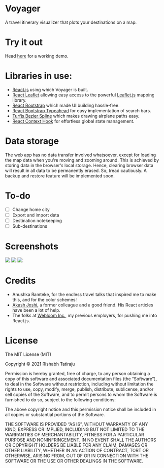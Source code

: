 # Voyager
A travel itinerary visualizer that plots your destinations on a map.

# Try it out
Head [here](https://tatirajurishabh.github.io/voyager/) for a working demo.

# Libraries in use:
- [React.js](https://github.com/facebook/react) using which Voyager is built.
- [React Leaflet](https://github.com/PaulLeCam/react-leaflet) allowing easy access to the powerful [Leaflet.js](https://github.com/Leaflet/Leaflet) mapping library.
- [React Bootstrap](https://github.com/react-bootstrap/react-bootstrap) which made UI building hassle-free.
- [React Bootstrap Typeahead](https://github.com/ericgio/react-bootstrap-typeahead) for easy implementation of search bars.
- [Turfjs Bezier Spline](https://github.com/Turfjs/turf) which makes drawing airplane paths easy.
- [React Context Hook](https://github.com/Spyna/react-context-hook) for effortless global state management.

# Data storage
The web app has no data transfer involved whatsoever, except for loading the map data when you're moving and zooming around. This is achieved by storing data in the browser's local storage. Hence, clearing browser data will result in all data to be permanently erased. So, tread cautiously. A backup and restore feature will be implemented soon.

# To-do
- [ ] Change home city
- [ ] Export and import data
- [ ] Destination notekeeping
- [ ] Sub-destinations

# Screenshots
![](https://i.postimg.cc/rpfs0DNK/voyager1.png)
![](https://i.postimg.cc/Y9VSRTV7/voyager2.png)
![](https://i.postimg.cc/yWC84csr/voyager3.png)

# Credits
- Anushka Ramteke, for the endless travel talks that inspired me to make this, and for the color schemes!
- [Akash Joshi](https://github.com/akash-joshi), a former colleague and a good friend. His React articles have been a lot of help.
- The folks at [Webloom Inc.](https://webloominc.com), my previous employers, for pushing me into React.js.  

# License
The MIT License (MIT)
  
Copyright © 2021 Rishabh Tatiraju

Permission is hereby granted, free of charge, to any person obtaining a copy of this software and associated documentation files (the “Software”), to deal in the Software without restriction, including without limitation the rights to use, copy, modify, merge, publish, distribute, sublicense, and/or sell copies of the Software, and to permit persons to whom the Software is furnished to do so, subject to the following conditions:

The above copyright notice and this permission notice shall be included in all copies or substantial portions of the Software.

THE SOFTWARE IS PROVIDED “AS IS”, WITHOUT WARRANTY OF ANY KIND, EXPRESS OR IMPLIED, INCLUDING BUT NOT LIMITED TO THE WARRANTIES OF MERCHANTABILITY, FITNESS FOR A PARTICULAR PURPOSE AND NONINFRINGEMENT. IN NO EVENT SHALL THE AUTHORS OR COPYRIGHT HOLDERS BE LIABLE FOR ANY CLAIM, DAMAGES OR OTHER LIABILITY, WHETHER IN AN ACTION OF CONTRACT, TORT OR OTHERWISE, ARISING FROM, OUT OF OR IN CONNECTION WITH THE SOFTWARE OR THE USE OR OTHER DEALINGS IN THE SOFTWARE.
